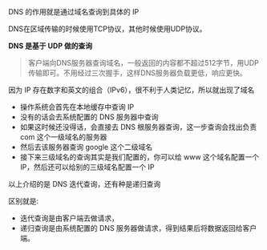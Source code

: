 DNS 的作用就是通过域名查询到具体的 IP

DNS在区域传输的时候使用TCP协议，其他时候使用UDP协议。

**DNS 是基于 UDP 做的查询**
>客户端向DNS服务器查询域名，一般返回的内容都不超过512字节，用UDP传输即可。不用经过三次握手，这样DNS服务器负载更低，响应更快。

因为 IP 存在数字和英文的组合（IPv6），很不利于人类记忆，所以就出现了域名

+  操作系统会首先在本地缓存中查询 IP
+  没有的话会去系统配置的 DNS 服务器中查询
+  如果这时候还没得话，会直接去 DNS 根服务器查询，这一步查询会找出负责 com 这个一级域名的服务器
+  然后去该服务器查询 google 这个二级域名
+ 接下来三级域名的查询其实是我们配置的，你可以给 www 这个域名配置一个 IP，然后还可以给别的三级域名配置一个 IP

以上介绍的是 DNS 迭代查询，还有种是递归查询

区别就是:
+ 迭代查询是由客户端去做请求，
+ 递归查询是由系统配置的 DNS 服务器做请求，得到结果后将数据返回给客户端。